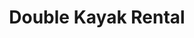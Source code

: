 ---
order: 54
image: "https://cdn.filestackcontent.com/zWWSX7LlQtymdAY2dHPK/convert?cache=true&compress=true&quality=90&format=webp&w=1000&fit=max"
title:  Double Kayak Rental
infose: 1 hour rental
link: "https://fareharbor.com/embeds/book/adventurespuertorico/items/301882/calendar/2025/10/?asn=fhdn&asn-ref=turisteandoenpuertorico&ref=turisteandoenpuertorico&marketplace=yes&flow=no&full-items=yes"
---